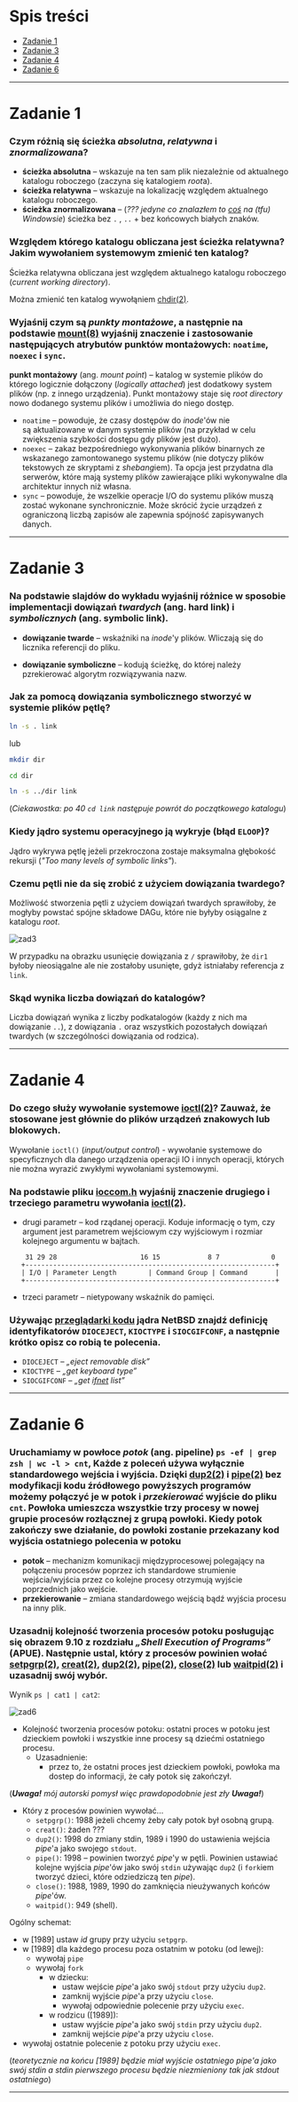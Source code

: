 
# Spis treści

- [Zadanie 1](#zadanie-1)
- [Zadanie 3](#zadanie-3)
- [Zadanie 4](#zadanie-4)
- [Zadanie 6](#zadanie-6)

***

# Zadanie 1

### Czym różnią się ścieżka *absolutna*, *relatywna* i *znormalizowan*a?

- **ścieżka absolutna** – wskazuje na ten sam plik niezależnie od aktualnego katalogu roboczego (zaczyna się katalogiem *root*a).
- **ścieżka relatywna** – wskazuje na lokalizację względem aktualnego katalogu roboczego.
- **ścieżka znormalizowana** – (*??? jedyne co znalazłem to [coś](https://blogs.msdn.microsoft.com/jeremykuhne/2016/04/21/path-normalization/) na (tfu) Windowsie*) ścieżka bez `.` , `..` + bez końcowych białych znaków.

### Względem którego katalogu obliczana jest ścieżka relatywna? Jakim wywołaniem systemowym zmienić ten katalog?

Ścieżka relatywna obliczana jest względem aktualnego katalogu roboczego (*current working directory*).

Można zmienić ten katalog wywołąniem [chdir(2)](https://linux.die.net/man/2/chdir).

### Wyjaśnij czym są *punkty montażowe*, a następnie na podstawie [mount(8)](https://www.freebsd.org/cgi/man.cgi?mount(8)) wyjaśnij znaczenie i zastosowanie następujących atrybutów punktów montażowych: `noatime`, `noexec` i `sync`.

**punkt montażowy** (ang. *mount point*) – katalog w systemie plików do którego logicznie dołączony (*logically attached*) jest dodatkowy system plików (np. z innego urządzenia). Punkt montażowy staje się *root directory* nowo dodanego systemu plików i umożliwia do niego dostęp.


- `noatime` – powoduje, że czasy dostępów do *inode*'ów nie są aktualizowane w danym systemie plików (na przykład w celu zwiększenia szybkości dostępu gdy plików jest dużo).
- `noexec` – zakaz bezpośredniego wykonywania plików binarnych ze wskazanego zamontowanego systemu plików (nie dotyczy plików tekstowych ze skryptami z *shebang*iem). Ta opcja jest przydatna dla serwerów, które mają systemy plików zawierające pliki wykonywalne dla architektur innych niż własna.
- `sync` – powoduje, że wszelkie operacje I/O do systemu plików muszą zostać wykonane synchronicznie. Może skrócić życie urządzeń z ograniczoną liczbą zapisów ale zapewnia spójność zapisywanych danych.

***

# Zadanie 3

### Na podstawie slajdów do wykładu wyjaśnij różnice w sposobie implementacji dowiązań *twardych* (ang. hard link) i *symbolicznych* (ang. symbolic link).

- **dowiązanie twarde** – wskaźniki na *inode*'y plików. Wliczają się do licznika referencji do pliku.

- **dowiązanie symboliczne** – kodują ścieżkę, do której należy pzrekierować algorytm rozwiązywania nazw.

### Jak za pomocą dowiązania symbolicznego stworzyć w systemie plików pętlę? 

```bash
ln -s . link
```
lub
```bash
mkdir dir

cd dir

ln -s ../dir link
```
(*Ciekawostka: po 40 `cd link` następuje powrót do początkowego katalogu*)


### Kiedy jądro systemu operacyjnego ją wykryje (błąd `ELOOP`)?

Jądro wykrywa pętlę jeżeli przekroczona zostaje maksymalna głębokość rekursji (*"Too many levels of symbolic links"*).

### Czemu pętli nie da się zrobić z użyciem dowiązania twardego? 

Możliwość stworzenia pętli z użyciem dowiązań twardych sprawiłoby, że mogłyby powstać spójne składowe DAGu, które nie byłyby osiągalne z katalogu *root*.

![zad3](zad3.png)

W przypadku na obrazku usunięcie dowiązania z `/` sprawiłoby, że `dir1` byłoby nieosiągalne ale nie zostałoby usunięte, gdyż istniałaby referencja z `link`.

### Skąd wynika liczba dowiązań do katalogów?

Liczba dowiązań wynika z liczby podkatalogów (każdy z nich ma dowiązanie `..`), z dowiązania `.` oraz wszystkich pozostałych dowiązań twardych (w szczególności dowiązania od rodzica).

****

# Zadanie 4

### Do czego służy wywołanie systemowe [ioctl(2)](http://man7.org/linux/man-pages/man2/ioctl.2.html)? Zauważ, że stosowane jest głównie do plików urządzeń znakowych lub blokowych.

Wywołanie `ioctl()` (*input/output control*) - wywołanie systemowe do specyficznych dla danego urządzenia operacji IO i innych operacji, których nie można wyrazić zwykłymi wywołaniami systemowymi.

### Na podstawie pliku [ioccom.h](https://grok.dragonflybsd.org/xref/netbsd/sys/sys/ioccom.h) wyjaśnij znaczenie drugiego i trzeciego parametru wywołania [ioctl(2)](http://man7.org/linux/man-pages/man2/ioctl.2.html).

- drugi parametr – kod rządanej operacji. Koduje informację o tym, czy argument jest parametrem wejściowym czy wyjściowym i rozmiar kolejnego argumentu w bajtach.
```
    31 29 28                     16 15            8 7             0
   +---------------------------------------------------------------+
   | I/O | Parameter Length        | Command Group | Command       |
   +---------------------------------------------------------------+
```
- trzeci parametr – nietypowany wskaźnik do pamięci.

### Używając [przeglądarki kodu](https://grok.dragonflybsd.org/xref/netbsd/) jądra NetBSD znajdź definicję identyfikatorów `DIOCEJECT`, `KIOCTYPE` i `SIOCGIFCONF`, a następnie krótko opisz co robią te polecenia.

- `DIOCEJECT` – *„eject removable disk”*
- `KIOCTYPE` – *„get keyboard type”*
- `SIOCGIFCONF` –  *„get [ifnet](https://www.freebsd.org/cgi/man.cgi?query=ifnet&sektion=9) list”*

***

# Zadanie 6

### Uruchamiamy w powłoce *potok* (ang. pipeline) `ps -ef | grep zsh | wc -l > cnt`, Każde z poleceń używa wyłącznie standardowego wejścia i wyjścia. Dzięki [dup2(2)](http://man7.org/linux/man-pages/man2/dup2.2.html) i [pipe(2)](http://man7.org/linux/man-pages/man2/pipe.2.html) bez modyfikacji kodu źródłowego powyższych programów możemy połączyć je w potok i *przekierować* wyjście do pliku `cnt`. Powłoka umieszcza wszystkie trzy procesy w nowej grupie procesów rozłącznej z grupą powłoki. Kiedy potok zakończy swe działanie, do powłoki zostanie przekazany kod wyjścia ostatniego polecenia w potoku

- **potok** – mechanizm komunikacji międzyprocesowej polegający na połączeniu procesów poprzez ich standardowe strumienie wejścia/wyjścia przez co kolejne procesy otrzymują wyjście poprzednich jako wejście.
- **przekierowanie** – zmiana standardowego wejścią bądź wyjścia procesu na inny plik.

### Uzasadnij kolejność tworzenia procesów potoku posługując się obrazem 9.10 z rozdziału *„Shell Execution of Programs”* (APUE). Następnie ustal, który z procesów powinien wołać [setpgrp(2)](http://man7.org/linux/man-pages/man2/setpgrp.2.html), [creat(2)](http://man7.org/linux/man-pages/man2/creat.2.html), [dup2(2)](http://man7.org/linux/man-pages/man2/dup2.2.html), [pipe(2)](http://man7.org/linux/man-pages/man2/pipe.2.html), [close(2)](http://man7.org/linux/man-pages/man2/close.2.html) lub [waitpid(2)](http://man7.org/linux/man-pages/man2/close.2.html) i uzasadnij swój wybór.

Wynik `ps | cat1 | cat2`:

![zad6](zad6.png)

- Kolejność tworzenia procesów potoku: ostatni proces w potoku jest dzieckiem powłoki i wszystkie inne procesy są dziećmi ostatniego procesu.
    - Uzasadnienie:
        - przez to, że ostatni proces jest dzieckiem powłoki, powłoka ma    dostep do informacji, że cały potok się zakończył.

(***Uwaga!*** *mój autorski pomysł więc prawdopodobnie jest zły* ***Uwaga!***)
- Który z procesów powinien wywołać...
    - `setpgrp()`: 1988 jeżeli chcemy żeby cały potok był osobną grupą.
    - `creat()`: żaden ???
    - `dup2()`: 1998 do zmiany stdin, 1989 i 1990 do ustawienia wejścia *pipe*'a jako swojego `stdout`.
    - `pipe()`: 1998 – powinien tworzyć *pipe*'y w pętli. Powinien ustawiać kolejne wyjścia *pipe*'ów jako swój `stdin` używając `dup2` (i `fork`iem tworzyć dzieci, które odziedziczą ten *pipe*).
    - `close()`: 1988, 1989, 1990 do zamknięcia nieużywanych końców *pipe*'ów.
    - `waitpid()`: 949 (shell).


Ogólny schemat:
- w [1989] ustaw *id* grupy przy użyciu `setpgrp`.
- w [1989] dla każdego procesu poza ostatnim w potoku (od lewej):
    - wywołaj `pipe`
    - wywołaj `fork`
        - w dziecku:
            - ustaw wejście *pipe*'a jako swój `stdout` przy użyciu `dup2`.
            - zamknij wyjście *pipe*'a przy użyciu `close`.
            - wywołaj odpowiednie polecenie przy użyciu `exec`.
        - w rodzicu ([1989]):
            - ustaw wyjście *pipe*'a jako swój `stdin` przy użyciu `dup2`.
            - zamknij wejście *pipe*'a przy użyciu `close`.
- wywołaj ostatnie polecenie z potoku przy użyciu `exec`.

(*teoretycznie na końcu [1989] będzie miał wyjście ostatniego pipe'a jako swój stdin a stdin pierwszego procesu będzie niezmieniony tak jak stdout ostatniego*)

***
